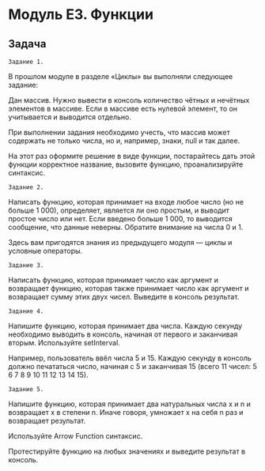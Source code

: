 # Модуль E3. Функции

## Задача

`Задание 1.`

В прошлом модуле в разделе «Циклы» вы выполняли следующее задание:

Дан массив. Нужно вывести в консоль количество чётных и нечётных элементов в массиве. Если в массиве есть нулевой элемент, то он учитывается и выводится отдельно. 

При выполнении задания необходимо учесть, что массив может содержать не только числа, но и, например, знаки, null и так далее.

На этот раз оформите решение в виде функции, постарайтесь дать этой функции корректное название, вызовите функцию, проанализируйте синтаксис.

`Задание 2.`

Написать функцию, которая принимает на входе любое число (но не больше 1 000), определяет, является ли оно простым, и выводит простое число или нет. Если введено больше 1 000, то выводится сообщение, что данные неверны. Обратите внимание на числа 0 и 1.

Здесь вам пригодятся знания из предыдущего модуля — циклы и условные операторы.

`Задание 3.`

Написать функцию, которая принимает число как аргумент и возвращает функцию, которая также принимает число как аргумент и возвращает сумму этих двух чисел. Выведите в консоль результат.

`Задание 4.`

Напишите функцию, которая принимает два числа. Каждую секунду необходимо выводить в консоль, начиная от первого и заканчивая вторым. Используйте setInterval.

Например, пользователь ввёл числа 5 и 15. Каждую секунду в консоль должно печататься число, начиная с 5 и заканчивая 15 (всего 11 чисел: 5 6 7 8 9 10 11 12 13 14 15).

`Задание 5.`

Напишите функцию, которая принимает два натуральных числа x и n и возвращает x в степени n. Иначе говоря, умножает x на себя n раз и возвращает результат.

Используйте Arrow Function синтаксис.

Протестируйте функцию на любых значениях и выведите результат в консоль.